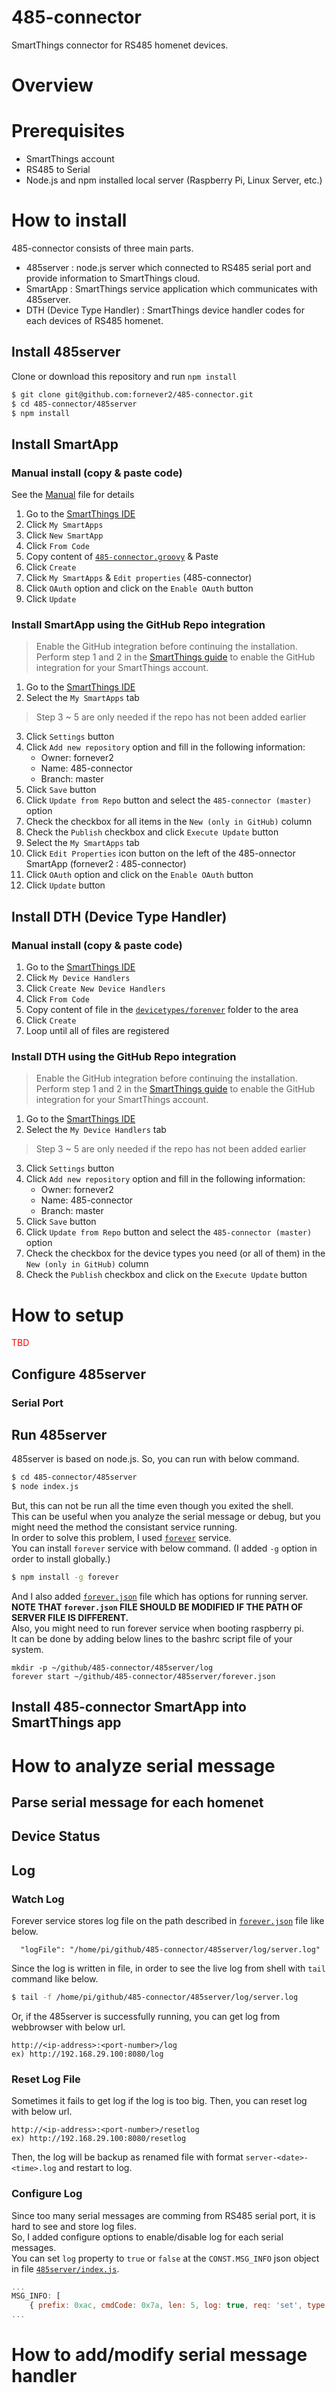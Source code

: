 # 485-connector

SmartThings connector for RS485 homenet devices.

# Overview

# Prerequisites

- SmartThings account
- RS485 to Serial
- Node.js and npm installed local server (Raspberry Pi, Linux Server, etc.)

# How to install

485-connector consists of three main parts.
- 485server : node.js server which connected to RS485 serial port and provide information to SmartThings cloud.
- SmartApp : SmartThings service application which communicates with 485server.
- DTH (Device Type Handler) : SmartThings device handler codes for each devices of RS485 homenet.

## Install 485server

Clone or download this repository and run `npm install`
``` bash
$ git clone git@github.com:fornever2/485-connector.git
$ cd 485-connector/485server
$ npm install
```

## Install SmartApp

### Manual install (copy & paste code)

See the [Manual](doc/install/smartapp/README.md) file for details
1. Go to the [SmartThings IDE](https://account.smartthings.com/)
2. Click `My SmartApps`
3. Click `New SmartApp`
4. Click `From Code`
5. Copy content of [`485-connector.groovy`](smartapps/fornever2/485-connector.src/485-connector.groovy) & Paste
6. Click `Create`
7. Click `My SmartApps` & `Edit properties` (485-connector)
8. Click `OAuth` option and click on the `Enable OAuth` button
9. Click `Update`

### Install SmartApp using the GitHub Repo integration

> Enable the GitHub integration before continuing the installation.  
> Perform step 1 and 2 in the [SmartThings guide](https://docs.smartthings.com/en/latest/tools-and-ide/github-integration.html#step-1-enable-github-integration) to enable the GitHub integration for your SmartThings account.

1. Go to the [SmartThings IDE](https://account.smartthings.com/)
2. Select the `My SmartApps` tab
  > Step 3 ~ 5 are only needed if the repo has not been added earlier
3. Click `Settings` button
4. Click `Add new repository` option and fill in the following information:   
    - Owner: fornever2   
    - Name: 485-connector   
    - Branch: master   
5. Click `Save` button
6. Click `Update from Repo` button and select the `485-connector (master)` option
7. Check the checkbox for all items in the `New (only in GitHub)` column
8. Check the `Publish` checkbox and click `Execute Update` button
9. Select the `My SmartApps` tab
10. Click `Edit Properties` icon button on the left of the 485-onnector SmartApp (fornever2 : 485-connector)
11. Click `OAuth` option and click on the `Enable OAuth` button
12. Click `Update` button

## Install DTH (Device Type Handler)

### Manual install (copy & paste code)

1. Go to the [SmartThings IDE](https://account.smartthings.com/)
2. Click `My Device Handlers`
3. Click `Create New Device Handlers`
4. Click `From Code`
5. Copy content of file in the [`devicetypes/forenver`](devicetypes/fornever2) folder to the area
6. Click `Create`
7. Loop until all of files are registered

### Install DTH using the GitHub Repo integration

> Enable the GitHub integration before continuing the installation.  
> Perform step 1 and 2 in the [SmartThings guide](https://docs.smartthings.com/en/latest/tools-and-ide/github-integration.html#step-1-enable-github-integration) to enable the GitHub integration for your SmartThings account.

1. Go to the [SmartThings IDE](https://account.smartthings.com/)
2. Select the `My Device Handlers` tab
  > Step 3 ~ 5 are only needed if the repo has not been added earlier
3. Click `Settings` button
4. Click `Add new repository` option and fill in the following information:
    - Owner: fornever2  
    - Name: 485-connector  
    - Branch: master  
5. Click `Save` button
6. Click `Update from Repo` button and select the `485-connector (master)` option
7. Check the checkbox for the device types you need (or all of them) in the `New (only in GitHub)` column
8. Check the `Publish` checkbox and click on the `Execute Update` button

# How to setup

<span style="color:red">TBD</span>

## Configure 485server

### Serial Port

## Run 485server

485server is based on node.js. So, you can run with below command.
``` bash
$ cd 485-connector/485server
$ node index.js
```
But, this can not be run all the time even though you exited the shell.  
This can be useful when you analyze the serial message or debug, but you might need the method the consistant service running.  
In order to solve this problem, I used [`forever`](https://www.npmjs.com/package/forever) service.  
You can install `forever` service with below command. (I added `-g` option in order to install globally.)  
``` bash
$ npm install -g forever
```
And I also added [`forever.json`](485server/forever.json) file which has options for running server.  
**NOTE THAT `forever.json` FILE SHOULD BE MODIFIED IF THE PATH OF SERVER FILE IS DIFFERENT.**  
Also, you might need to run forever service when booting raspberry pi.  
It can be done by adding below lines to the bashrc script file of your system.  
```
mkdir -p ~/github/485-connector/485server/log
forever start ~/github/485-connector/485server/forever.json
```

## Install 485-connector SmartApp into SmartThings app


# How to analyze serial message

## Parse serial message for each homenet

## Device Status

## Log

### Watch Log

Forever service stores log file on the path described in [`forever.json`](485server/forever.json) file like below.  
```
  "logFile": "/home/pi/github/485-connector/485server/log/server.log"
```
Since the log is written in file, in order to see the live log from shell with `tail` command like below.  
``` bash
$ tail -f /home/pi/github/485-connector/485server/log/server.log
```
Or, if the 485server is successfully running, you can get log from webbrowser with below url.  
```
http://<ip-address>:<port-number>/log
ex) http://192.168.29.100:8080/log
```

### Reset Log File

Sometimes it fails to get log if the log is too big. Then, you can reset log with below url.  
```
http://<ip-address>:<port-number>/resetlog
ex) http://192.168.29.100:8080/resetlog
```
Then, the log will be backup as renamed file with format `server-<date>-<time>.log` and restart to log.  

### Configure Log

Since too many serial messages are comming from RS485 serial port, it is hard to see and store log files.  
So, I added configure options to enable/disable log for each serial messages.  
You can set `log` property to `true` or `false` at the `CONST.MSG_INFO` json object in file [`485server/index.js`](485server/index.js).
``` javascript
...
MSG_INFO: [
	{ prefix: 0xac, cmdCode: 0x7a, len: 5, log: true, req: 'set', type: 'light', property: { switch: 'off' }, managed: true },
...
```


# How to add/modify serial message handler
